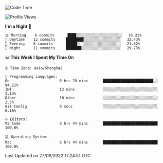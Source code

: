 <!--START_SECTION:waka-->
![Code Time](http://img.shields.io/badge/Code%20Time-5%20hrs%2054%20mins-blue)

![Profile Views](http://img.shields.io/badge/Profile%20Views-85-blue)

**I'm a Night 🦉** 

```text
🌞 Morning    6 commits      ████░░░░░░░░░░░░░░░░░░░░░   16.22% 
🌆 Daytime    12 commits     ████████░░░░░░░░░░░░░░░░░   32.43% 
🌃 Evening    8 commits      █████░░░░░░░░░░░░░░░░░░░░   21.62% 
🌙 Night      11 commits     ███████░░░░░░░░░░░░░░░░░░   29.73%

```


📊 **This Week I Spent My Time On** 

```text
⌚︎ Time Zone: Asia/Shanghai

💬 Programming Languages: 
Go                       6 hrs 20 mins       ███████████████████████░░   94.21% 
INI                      12 mins             ░░░░░░░░░░░░░░░░░░░░░░░░░   3.13% 
Other                    10 mins             ░░░░░░░░░░░░░░░░░░░░░░░░░   2.5% 
Git Config               0 secs              ░░░░░░░░░░░░░░░░░░░░░░░░░   0.16%

🔥 Editors: 
VS Code                  6 hrs 44 mins       █████████████████████████   100.0%

💻 Operating System: 
Mac                      6 hrs 44 mins       █████████████████████████   100.0%

```


 Last Updated on 27/09/2022 17:24:51 UTC
<!--END_SECTION:waka-->